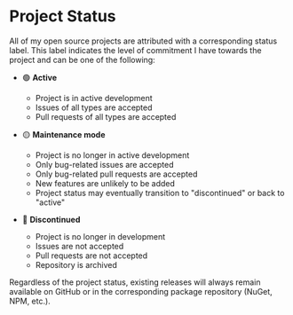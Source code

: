 # Project Status

All of my open source projects are attributed with a corresponding status label.
This label indicates the level of commitment I have towards the project and can be one of the following:

- 🟢 **Active**
  - Project is in active development
  - Issues of all types are accepted
  - Pull requests of all types are accepted

- 🟡 **Maintenance mode**
  - Project is no longer in active development
  - Only bug-related issues are accepted
  - Only bug-related pull requests are accepted
  - New features are unlikely to be added
  - Project status may eventually transition to "discontinued" or back to "active"

- 🔴 **Discontinued**
  - Project is no longer in development
  - Issues are not accepted
  - Pull requests are not accepted
  - Repository is archived

Regardless of the project status, existing releases will always remain available on GitHub or in the corresponding package repository (NuGet, NPM, etc.).
